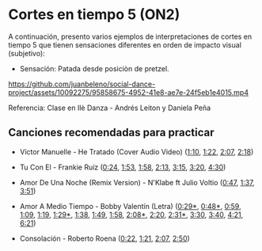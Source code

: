 # Cortes en tiempo 5 (ON2)

A continuación, presento varios ejemplos de interpretaciones de cortes en tiempo 5 que tienen sensaciones diferentes en orden de impacto visual (subjetivo):

- Sensación: Patada desde posiciòn de pretzel.

https://github.com/juanbeleno/social-dance-project/assets/10092275/95858675-4952-41e8-ae7e-24f5eb1e4015.mp4

Referencia: Clase en Ilè Danza - Andrés Leiton y Daniela Peña

## Canciones recomendadas para practicar

- Víctor Manuelle - He Tratado (Cover Audio Video) ([1:10](https://youtu.be/7wpVJvRIKYQ?t=70), [1:22](https://youtu.be/7wpVJvRIKYQ?t=82), [2:07](https://youtu.be/7wpVJvRIKYQ?t=127), [2:18](https://youtu.be/7wpVJvRIKYQ?t=138))

- Tu Con El - Frankie Ruíz ([0:24](https://youtu.be/OesXvuWhDnw?t=24), [1:53](https://youtu.be/OesXvuWhDnw?t=113), [1:58](https://youtu.be/OesXvuWhDnw?t=118), [2:13](https://youtu.be/OesXvuWhDnw?t=133), [3:15](https://youtu.be/OesXvuWhDnw?t=195), [3:20](https://youtu.be/OesXvuWhDnw?t=200), [4:30](https://youtu.be/OesXvuWhDnw?t=270))

- Amor De Una Noche (Remix Version) - N'Klabe ft Julio Voltio ([0:47](https://youtu.be/CJrhKAxv1x8?t=47), [1:37](https://youtu.be/CJrhKAxv1x8?t=96), [3:51](https://youtu.be/CJrhKAxv1x8?t=231))

- Amor A Medio Tiempo - Bobby Valentín (Letra) ([0:29*](https://youtu.be/u1PpVX5Ym3Y?t=29), [0:48*](https://youtu.be/u1PpVX5Ym3Y?t=48), [0:59](https://youtu.be/u1PpVX5Ym3Y?t=59), [1:09](https://youtu.be/u1PpVX5Ym3Y?t=69), [1:19](https://youtu.be/u1PpVX5Ym3Y?t=79), [1:29*](https://youtu.be/u1PpVX5Ym3Y?t=89), [1:38](https://youtu.be/u1PpVX5Ym3Y?t=98), [1:49](https://youtu.be/u1PpVX5Ym3Y?t=109), [1:58](https://youtu.be/u1PpVX5Ym3Y?t=118), [2:08*](https://youtu.be/u1PpVX5Ym3Y?t=128), [2:20](https://youtu.be/u1PpVX5Ym3Y?t=140), [2:31*](https://youtu.be/u1PpVX5Ym3Y?t=151), [3:30](https://youtu.be/u1PpVX5Ym3Y?t=210), [3:40](https://youtu.be/u1PpVX5Ym3Y?t=220), [4:21](https://youtu.be/u1PpVX5Ym3Y?t=261), [6:21](https://youtu.be/u1PpVX5Ym3Y?t=381))

- Consolación - Roberto Roena ([0:22](https://youtu.be/ODm6zUMKdEk?si=xBjRWn7DGL7B2efN&t=22), [1:21](https://youtu.be/ODm6zUMKdEk?si=KBLR2lVQjlliD7Mf&t=81), [2:07](https://youtu.be/ODm6zUMKdEk?si=7n7pi6jvg5a6yC_w&t=127), [2:50](https://youtu.be/ODm6zUMKdEk?si=d1uVpfXUz1BLcRtJ&t=170))
